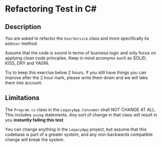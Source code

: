 # Refactoring Test in C#

## Description

You are asked to refactor the `UserService` class and more specifically its `AddUser` method.

Assume that the code is sound in terms of business logic and only focus on applying clean code principles. Keep in mind acronyms such as SOLID, KISS, DRY and YAGNI.

Try to keep this exercise below 2 hours. If you still have things you can improve after the 2 hour mark, please write them down and we will take them into account.


## Limitations

The `Program.cs` class in the `LegacyApp.Consumer` shall NOT CHANGE AT ALL. This includes `using` statements. Any sort of change in that class will result in you **instantly failing this test**.

You can change anything in the `LegacyApp` project, but assume that this codebase is part of a greater system, and any non-backwards compatible change will break the system.
